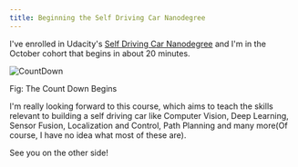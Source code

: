```yaml
---
title: Beginning the Self Driving Car Nanodegree
---
```


I've enrolled in Udacity's [Self Driving Car Nanodegree](https://www.udacity.com/drive) and I'm in the October cohort that begins in about 20 minutes. 

![CountDown]({{site.url}}/images/Count-Down.png)
<div class="align-center">Fig: The Count Down Begins</div>

I'm really looking forward to this course, which aims to teach the skills relevant to building a self driving car like Computer Vision, Deep Learning, Sensor Fusion, Localization and Control, Path Planning and many more(Of course, I have no idea what most of these are).

See you on the other side!
